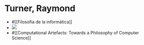 # Turner, Raymond

- #[[Filosofía de la informática]]
- ![](https://hypernotes.zenkit.com/api/v1/lists/2362182/files/8-fHxM2eBt)
- #[[Computational Artefacts: Towards a Philosophy of Computer Science]]
